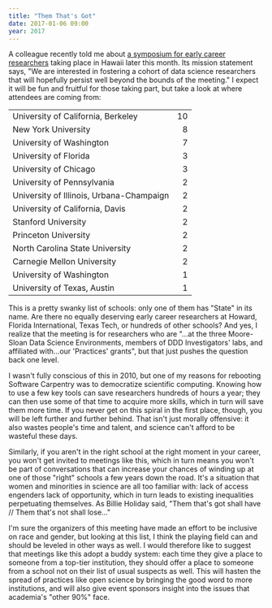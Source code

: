 ```yaml
---
title: "Them That's Got"
date: 2017-01-06 09:00
year: 2017
---
```


<p>
  A colleague recently told me about
  <a href="https://github.com/DDD-Moore/early-career-hawaii">a symposium for early career researchers</a>
  taking place in Hawaii later this month.
  Its mission statement says,
  "We are interested in fostering a cohort of data science researchers that will hopefully persist well beyond the bounds of the meeting."
  I expect it will be fun and fruitful for those taking part,
  but take a look at where attendees are coming from:
</p>

<table>
<tr> <td>University of California, Berkeley</td> <td align="right">10</td> </tr>
<tr> <td>New York University</td> <td align="right">8</td> </tr>
<tr> <td>University of Washington</td> <td align="right">7</td> </tr>
<tr> <td>University of Florida</td> <td align="right">3</td> </tr>
<tr> <td>University of Chicago</td> <td align="right">3</td> </tr>
<tr> <td>University of Pennsylvania</td> <td align="right">2</td> </tr>
<tr> <td>University of Illinois, Urbana-Champaign</td> <td align="right">2</td> </tr>
<tr> <td>University of California, Davis</td> <td align="right">2</td> </tr>
<tr> <td>Stanford University</td> <td align="right">2</td> </tr>
<tr> <td>Princeton University</td> <td align="right">2</td> </tr>
<tr> <td>North Carolina State University</td> <td align="right">2</td> </tr>
<tr> <td>Carnegie Mellon University</td> <td align="right">2</td> </tr>
<tr> <td>University of Washington </td> <td align="right">1</td> </tr>
<tr> <td>University of Texas, Austin</td> <td align="right">1</td> </tr>
</table>

<p>
  This is a pretty swanky list of schools:
  only one of them has "State" in its name.
  Are there no equally deserving early career researchers at Howard,
  Florida International,
  Texas Tech,
  or hundreds of other schools?
  And yes,
  I realize that the meeting is for researchers who are
  "…at the three Moore-Sloan Data Science Environments, members of DDD Investigators' labs, and affiliated with…our 'Practices' grants",
  but that just pushes the question back one level.
</p>

<p>
  I wasn't fully conscious of this in 2010,
  but one of my reasons for rebooting Software Carpentry was to democratize scientific computing.
  Knowing how to use a few key tools can save researchers hundreds of hours a year;
  they can then use some of that time to acquire more skills,
  which in turn will save them more time.
  If you never get on this spiral in the first place,
  though,
  you will be left further and further behind.
  That isn't just morally offensive:
  it also wastes people's time and talent,
  and science can't afford to be wasteful these days.
</p>

<p>
  Similarly,
  if you aren't in the right school at the right moment in your career,
  you won't get invited to meetings like this,
  which in turn means you won't be part of conversations
  that can increase your chances of winding up at one of those "right" schools a few years down the road.
  It's a situation that women and minorities in science are all too familiar with:
  lack of access engenders lack of opportunity,
  which in turn leads to existing inequalities perpetuating themselves.
  As Billie Holiday said,
  "Them that's got shall have // Them that's not shall lose…"
</p>

<p>
  I'm sure the organizers of this meeting have made an effort to be inclusive on race and gender,
  but looking at this list,
  I think the playing field can and should be leveled in other ways as well.
  I would therefore like to suggest that meetings like this adopt a buddy system:
  each time they give a place to someone from a top-tier institution,
  they should offer a place to someone from a school not on their list of usual suspects as well.
  This will hasten the spread of practices like open science by bringing the good word to more institutions,
  and will also give event sponsors insight into the issues that academia's "other 90%" face.
</p>
